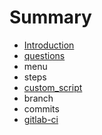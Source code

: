 # Summary

* [Introduction](README.md)
* [questions](questions.md)
* menu
* steps
* [custom_script](customscript.md)
* branch
* commits
* [gitlab-ci](gitlab-ci.md)

